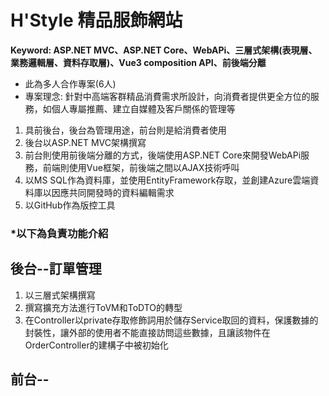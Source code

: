 # H'Style 精品服飾網站

**Keyword: ASP.NET MVC、ASP.NET Core、WebAPi、三層式架構(表現層、業務邏輯層、資料存取層)、Vue3 composition API、前後端分離**  
- 此為多人合作專案(6人)
- 專案理念: 針對中高端客群精品消費需求所設計，向消費者提供更全方位的服務，如個人專屬推薦、建立自媒體及客戶關係的管理等
1. 具前後台，後台為管理用途，前台則是給消費者使用
2. 後台以ASP.NET MVC架構撰寫
3. 前台則使用前後端分離的方式，後端使用ASP.NET Core來開發WebAPi服務，前端則使用Vue框架，前後端之間以AJAX技術呼叫
4. 以MS SQL作為資料庫，並使用EntityFramework存取，並創建Azure雲端資料庫以因應共同開發時的資料編輯需求
5. 以GitHub作為版控工具

### *以下為負責功能介紹
## 後台--訂單管理
1. 以三層式架構撰寫
2. 撰寫擴充方法進行ToVM和ToDTO的轉型
3. 在Controller以private存取修飾詞用於儲存Service取回的資料，保護數據的封裝性，讓外部的使用者不能直接訪問這些數據，且讓該物件在OrderController的建構子中被初始化
## 前台--
